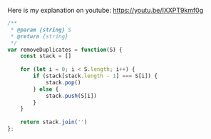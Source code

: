Here is my explanation on youtube: https://youtu.be/IXXPT9kmf0g

```js
/**
 * @param {string} S
 * @return {string}
 */
var removeDuplicates = function(S) {
    const stack = []
    
    for (let i = 0; i < S.length; i++) {
        if (stack[stack.length - 1] === S[i]) {
            stack.pop()
        } else {
            stack.push(S[i])
        }
    }
    
    return stack.join('')
};
```
